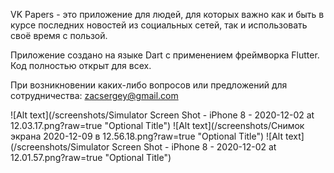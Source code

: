 VK Papers - это приложение для людей, для которых важно как и быть в курсе последних новостей из социальных сетей, так и использовать своё время с пользой.

Приложение создано на языке Dart с применением фреймворка Flutter.
Код полностью открыт для всех.

При возникновении каких-либо вопросов или предложений для сотрудничества: zacsergey@gmail.com

![Alt text](/screenshots/Simulator Screen Shot - iPhone 8 - 2020-12-02 at 12.03.17.png?raw=true "Optional Title")
![Alt text](/screenshots/Снимок экрана 2020-12-09 в 12.56.18.png?raw=true "Optional Title")
![Alt text](/screenshots/Simulator Screen Shot - iPhone 8 - 2020-12-02 at 12.01.57.png?raw=true "Optional Title")



